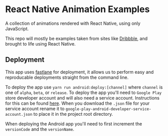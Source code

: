 # React Native Animation Examples

A collection of animations rendered with React Native, using only JavaScript.

This repo will mostly be examples taken from sites like [Dribbble](https://dribbble.com/), and brought to life using React Native.

## Deployment

This app uses [fastlane](https://docs.fastlane.tools/) for deployment, it allows us to perform easy and reproducable deployments straight from the command line.

To deploy the app use `yarn run android:deploy:[channel]` where `channel` is one of `alpha`, `beta`, or `release`. To deploy the app you'll need to `Google Play` store developer account and will also need a service account. Instructions for this can be found [here](https://docs.fastlane.tools/getting-started/android/setup/). When you download the `.json` file for your service account rename it to `google-play-android-developer-service-account.json` to place it in the project root directory.

When deploying the Android app you'll need to first increment the `versionCode` and the `versionName`.
